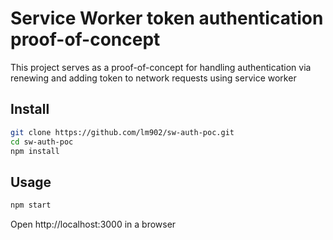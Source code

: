 # Service Worker token authentication proof-of-concept

This project serves as a proof-of-concept for handling authentication via renewing and adding token to network requests using service worker

## Install

```bash
git clone https://github.com/lm902/sw-auth-poc.git
cd sw-auth-poc
npm install
```

## Usage

```bash
npm start
```
Open http://localhost:3000 in a browser

